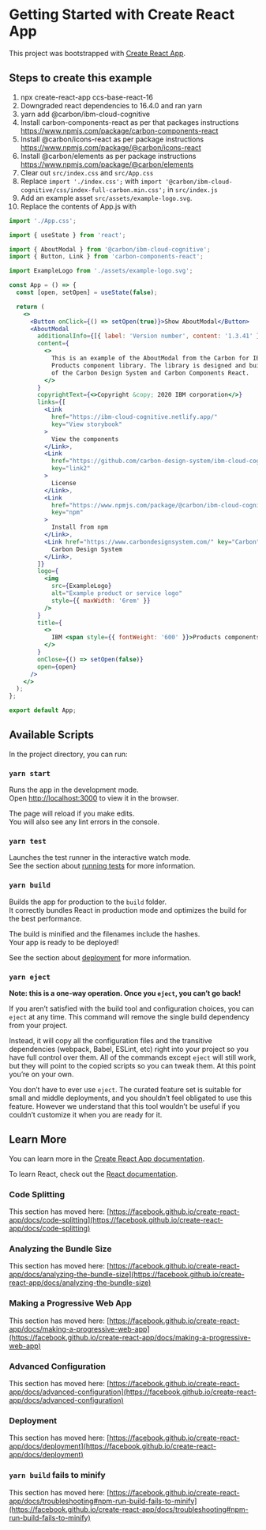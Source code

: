 # Getting Started with Create React App

This project was bootstrapped with
[Create React App](https://github.com/facebook/create-react-app).

## Steps to create this example

1. npx create-react-app ccs-base-react-16
2. Downgraded react dependencies to 16.4.0 and ran yarn
3. yarn add @carbon/ibm-cloud-cognitive
4. Install carbon-components-react as per that packages instructions
   <https://www.npmjs.com/package/carbon-components-react>
5. Install @carbon/icons-react as per package instructions
   <https://www.npmjs.com/package/@carbon/icons-react>
6. Install @carbon/elements as per package instructions
   <https://www.npmjs.com/package/@carbon/elements>
7. Clear out `src/index.css` and `src/App.css`
8. Replace `import './index.css';` with
   `import '@carbon/ibm-cloud-cognitive/css/index-full-carbon.min.css';` in
   `src/index.js`
9. Add an example asset `src/assets/example-logo.svg`.
10. Replace the contents of App.js with

```jsx
import './App.css';

import { useState } from 'react';

import { AboutModal } from '@carbon/ibm-cloud-cognitive';
import { Button, Link } from 'carbon-components-react';

import ExampleLogo from './assets/example-logo.svg';

const App = () => {
  const [open, setOpen] = useState(false);

  return (
    <>
      <Button onClick={() => setOpen(true)}>Show AboutModal</Button>
      <AboutModal
        additionalInfo={[{ label: 'Version number', content: '1.3.41' }]}
        content={
          <>
            This is an example of the AboutModal from the Carbon for IBM
            Products component library. The library is designed and built on top
            of the Carbon Design System and Carbon Components React.
          </>
        }
        copyrightText={<>Copyright &copy; 2020 IBM corporation</>}
        links={[
          <Link
            href="https://ibm-cloud-cognitive.netlify.app/"
            key="View storybook"
          >
            View the components
          </Link>,
          <Link
            href="https://github.com/carbon-design-system/ibm-cloud-cognitive/blob/main/LICENSE"
            key="link2"
          >
            License
          </Link>,
          <Link
            href="https://www.npmjs.com/package/@carbon/ibm-cloud-cognitive"
            key="npm"
          >
            Install from npm
          </Link>,
          <Link href="https://www.carbondesignsystem.com/" key="Carbon">
            Carbon Design System
          </Link>,
        ]}
        logo={
          <img
            src={ExampleLogo}
            alt="Example product or service logo"
            style={{ maxWidth: '6rem' }}
          />
        }
        title={
          <>
            IBM <span style={{ fontWeight: '600' }}>Products components</span>
          </>
        }
        onClose={() => setOpen(false)}
        open={open}
      />
    </>
  );
};

export default App;
```

## Available Scripts

In the project directory, you can run:

### `yarn start`

Runs the app in the development mode.\
Open [http://localhost:3000](http://localhost:3000) to view it in the browser.

The page will reload if you make edits.\
You will also see any lint errors in the console.

### `yarn test`

Launches the test runner in the interactive watch mode.\
See the section about [running tests](https://facebook.github.io/create-react-app/docs/running-tests)
for more information.

### `yarn build`

Builds the app for production to the `build` folder.\
It correctly bundles React in production mode and optimizes the build for the best
performance.

The build is minified and the filenames include the hashes.\
Your app is ready to be deployed!

See the section about
[deployment](https://facebook.github.io/create-react-app/docs/deployment) for
more information.

### `yarn eject`

**Note: this is a one-way operation. Once you `eject`, you can’t go back!**

If you aren’t satisfied with the build tool and configuration choices, you can
`eject` at any time. This command will remove the single build dependency from
your project.

Instead, it will copy all the configuration files and the transitive
dependencies (webpack, Babel, ESLint, etc) right into your project so you have
full control over them. All of the commands except `eject` will still work, but
they will point to the copied scripts so you can tweak them. At this point
you’re on your own.

You don’t have to ever use `eject`. The curated feature set is suitable for
small and middle deployments, and you shouldn’t feel obligated to use this
feature. However we understand that this tool wouldn’t be useful if you couldn’t
customize it when you are ready for it.

## Learn More

You can learn more in the
[Create React App documentation](https://facebook.github.io/create-react-app/docs/getting-started).

To learn React, check out the [React documentation](https://reactjs.org/).

### Code Splitting

This section has moved here:
[https://facebook.github.io/create-react-app/docs/code-splitting](https://facebook.github.io/create-react-app/docs/code-splitting)

### Analyzing the Bundle Size

This section has moved here:
[https://facebook.github.io/create-react-app/docs/analyzing-the-bundle-size](https://facebook.github.io/create-react-app/docs/analyzing-the-bundle-size)

### Making a Progressive Web App

This section has moved here:
[https://facebook.github.io/create-react-app/docs/making-a-progressive-web-app](https://facebook.github.io/create-react-app/docs/making-a-progressive-web-app)

### Advanced Configuration

This section has moved here:
[https://facebook.github.io/create-react-app/docs/advanced-configuration](https://facebook.github.io/create-react-app/docs/advanced-configuration)

### Deployment

This section has moved here:
[https://facebook.github.io/create-react-app/docs/deployment](https://facebook.github.io/create-react-app/docs/deployment)

### `yarn build` fails to minify

This section has moved here:
[https://facebook.github.io/create-react-app/docs/troubleshooting#npm-run-build-fails-to-minify](https://facebook.github.io/create-react-app/docs/troubleshooting#npm-run-build-fails-to-minify)
